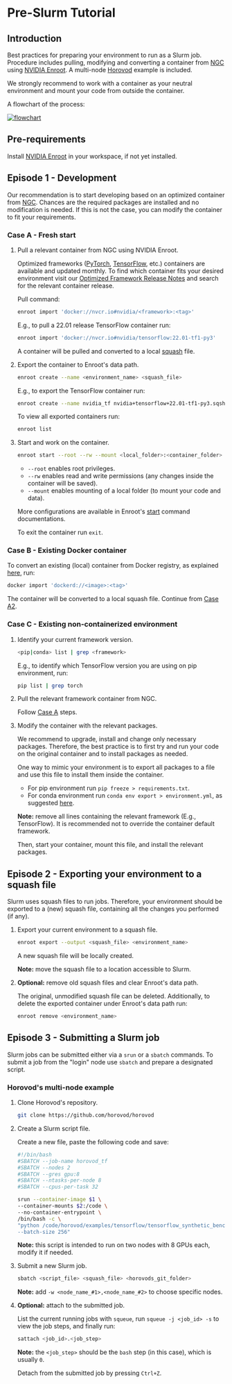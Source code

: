 # Pre-Slurm Tutorial

## Introduction

Best practices for preparing your environment to run as a Slurm job. Procedure includes pulling, modifying and converting a container from [NGC](https://catalog.ngc.nvidia.com/) using [NVIDIA Enroot](https://github.com/NVIDIA/enroot). A multi-node [Horovod](https://github.com/horovod/horovod) example is included.

We strongly recommend to work with a container as your neutral environment and mount your code from outside the container.

A flowchart of the process:

[![flowchart](flowchart.png)](flowchart.png)

## Pre-requirements

Install [NVIDIA Enroot](https://github.com/NVIDIA/enroot/blob/master/doc/installation.md) in your workspace, if not yet installed.

## Episode 1 - Development

Our recommendation is to start developing based on an optimized container from [NGC](https://catalog.ngc.nvidia.com/). Chances are the required packages are installed and no modification is needed. If this is not the case, you can modify the container to fit your requirements.

### Case A - Fresh start

1. Pull a relevant container from NGC using NVIDIA Enroot.

    Optimized frameworks ([PyTorch](https://catalog.ngc.nvidia.com/orgs/nvidia/containers/pytorch), [TensorFlow](https://catalog.ngc.nvidia.com/orgs/nvidia/containers/tensorflow), etc.) containers are available and updated monthly. To find which container fits your desired environment visit our [Optimized Framework Release Notes](https://docs.nvidia.com/deeplearning/frameworks/#optimized-frameworks-release-notes) and search for the relevant container release.

    Pull command:

    ```bash
    enroot import 'docker://nvcr.io#nvidia/<framework>:<tag>'
    ```

    E.g., to pull a 22.01 release TensorFlow container run:

    ```bash
    enroot import 'docker://nvcr.io#nvidia/tensorflow:22.01-tf1-py3'
    ```

    A container will be pulled and converted to a local [squash](https://en.wikipedia.org/wiki/SquashFS) file.

2. Export the container to Enroot's data path.

    ```bash
    enroot create --name <environment_name> <squash_file>
    ```

    E.g., to export the TensorFlow container run:

    ```bash
    enroot create --name nvidia_tf nvidia+tensorflow+22.01-tf1-py3.sqsh
    ```

    To view all exported containers run:

    ```bash
    enroot list
    ```

3. Start and work on the container.

    ```bash
    enroot start --root --rw --mount <local_folder>:<container_folder> <environment_name>
    ```

    - `--root` enables root privileges.
    - `--rw` enables read and write permissions (any changes inside the container will be saved).
    - `--mount` enables mounting of a local folder (to mount your code and data).

    More configurations are available in Enroot's [start](https://github.com/NVIDIA/enroot/blob/master/doc/cmd/start.md) command documentations.

    To exit the container run `exit`.

### Case B - Existing Docker container

To convert an existing (local) container from Docker registry, as explained [here](https://github.com/NVIDIA/enroot/blob/master/doc/cmd/import.md), run:

```bash
docker import 'dockerd://<image>:<tag>'
```

The container will be converted to a local squash file. Continue from [Case A2](#case-a---fresh-start).

### Case C - Existing non-containerized environment

1. Identify your current framework version.

    ```bash
    <pip|conda> list | grep <framework>
    ```

    E.g., to identify which TensorFlow version you are using on pip environment, run:

    ```bash
    pip list | grep torch
    ```

2. Pull the relevant framework container from NGC.

    Follow [Case A](#case-a---fresh-start) steps.

3. Modify the container with the relevant packages.

    We recommend to upgrade, install and change only necessary packages. Therefore, the best practice is to first try and run your code on the original container and to install packages as needed.

    One way to mimic your environment is to export all packages to a file and use this file to install them inside the container.

    - For pip environment run `pip freeze > requirements.txt`.
    - For conda environment run `conda env export > environment.yml`, as suggested [here](https://docs.conda.io/projects/conda/en/latest/user-guide/tasks/manage-environments.html#sharing-an-environment).

    __Note:__ remove all lines containing the relevant framework (E.g., TensorFlow). It is recommended not to override the container default framework.

    Then, start your container, mount this file, and install the relevant packages.

## Episode 2 - Exporting your environment to a squash file

Slurm uses squash files to run jobs. Therefore, your environment should be exported to a (new) squash file, containing all the changes you performed (if any).

1. Export your current environment to a squash file.

    ```bash
    enroot export --output <squash_file> <environment_name>
    ```

    A new squash file will be locally created.

    __Note:__ move the squash file to a location accessible to Slurm.

2. __Optional:__ remove old squash files and clear Enroot's data path.

    The original, unmodified squash file can be deleted. Additionally, to delete the exported container under Enroot's data path run:

    ```bash
    enroot remove <environment_name>
    ```

## Episode 3 - Submitting a Slurm job

Slurm jobs can be submitted either via a `srun` or a `sbatch` commands. To submit a job from the "login" node use `sbatch` and prepare a designated script.

### Horovod's multi-node example

1. Clone Horovod's repository.

    ```bash
    git clone https://github.com/horovod/horovod
    ```

2. Create a Slurm script file.

    Create a new file, paste the following code and save:

    ```bash
    #!/bin/bash
    #SBATCH --job-name horovod_tf
    #SBATCH --nodes 2
    #SBATCH --gres gpu:8
    #SBATCH --ntasks-per-node 8
    #SBATCH --cpus-per-task 32

    srun --container-image $1 \
    --container-mounts $2:/code \
    --no-container-entrypoint \
    /bin/bash -c \
    "python /code/horovod/examples/tensorflow/tensorflow_synthetic_benchmark.py \
    --batch-size 256"
    ```

    __Note:__ this script is intended to run on two nodes with 8 GPUs each, modify it if needed.

3. Submit a new Slurm job.

    ```bash
    sbatch <script_file> <squash_file> <horovods_git_folder>
    ```

    __Note:__ add `-w <node_name_#1>,<node_name_#2>` to choose specific nodes.

4. __Optional:__ attach to the submitted job.

    List the current running jobs with `squeue`, run `squeue -j <job_id> -s` to view the job steps, and finally run:

    ```bash
    sattach <job_id>.<job_step>
    ```

    __Note:__ the `<job_step>` should be the `bash` step (in this case), which is usually `0`.

    Detach from the submitted job by pressing `Ctrl+Z`.

